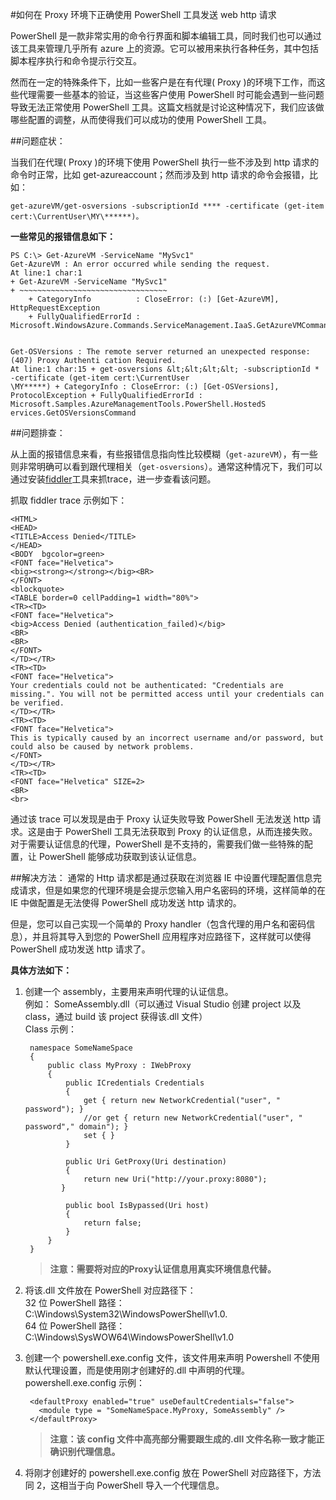 #如何在 Proxy 环境下正确使用 PowerShell 工具发送 web http 请求

PowerShell 是一款非常实用的命令行界面和脚本编辑工具，同时我们也可以通过该工具来管理几乎所有 azure 上的资源。它可以被用来执行各种任务，其中包括脚本程序执行和命令提示行交互。

然而在一定的特殊条件下，比如一些客户是在有代理( Proxy )的环境下工作，而这些代理需要一些基本的验证，当这些客户使用 PowerShell 时可能会遇到一些问题导致无法正常使用 PowerShell 工具。这篇文档就是讨论这种情况下，我们应该做哪些配置的调整，从而使得我们可以成功的使用 PowerShell 工具。

##问题症状：

当我们在代理( Proxy )的环境下使用 PowerShell 执行一些不涉及到 http 请求的命令时正常，比如 get-azureaccount；然而涉及到 http 请求的命令会报错，比如：

	get-azureVM/get-osversions -subscriptionId **** -certificate (get-item cert:\CurrentUser\MY\******)。

**一些常见的报错信息如下：**

	PS C:\> Get-AzureVM -ServiceName "MySvc1"  
	Get-AzureVM : An error occurred while sending the request.  
	At line:1 char:1  
	+ Get-AzureVM -ServiceName "MySvc1"  
	+ ~~~~~~~~~~~~~~~~~~~~~~~~~~~~~~~~~  
	    + CategoryInfo          : CloseError: (:) [Get-AzureVM], HttpRequestException  
	    + FullyQualifiedErrorId : Microsoft.WindowsAzure.Commands.ServiceManagement.IaaS.GetAzureVMCommand
	
	
	Get-OSVersions : The remote server returned an unexpected response: (407) Proxy Authenti cation Required. 
	At line:1 char:15 + get-osversions &lt;&lt;&lt;&lt; -subscriptionId * -certificate (get-item cert:\CurrentUser
	\MY*****) + CategoryInfo : CloseError: (:) [Get-OSVersions], ProtocolException + FullyQualifiedErrorId :
	Microsoft.Samples.AzureManagementTools.PowerShell.HostedS ervices.GetOSVersionsCommand

##问题排查：

从上面的报错信息来看，有些报错信息指向性比较模糊（`get-azureVM`），有一些则非常明确可以看到跟代理相关（`get-osversions`）。通常这种情况下，我们可以通过安装[fiddler](http://www.telerik.com/fiddler)工具来抓trace，进一步查看该问题。

抓取 fiddler trace 示例如下：

	<HTML>
	<HEAD>
	<TITLE>Access Denied</TITLE>
	</HEAD>
	<BODY  bgcolor=green>
	<FONT face="Helvetica">
	<big><strong></strong></big><BR>
	</FONT>
	<blockquote>
	<TABLE border=0 cellPadding=1 width="80%">
	<TR><TD>
	<FONT face="Helvetica">
	<big>Access Denied (authentication_failed)</big>
	<BR>
	<BR>
	</FONT>
	</TD></TR>
	<TR><TD>
	<FONT face="Helvetica">
	Your credentials could not be authenticated: "Credentials are missing.". You will not be permitted access until your credentials can be verified.
	</TD></TR>
	<TR><TD>
	<FONT face="Helvetica">
	This is typically caused by an incorrect username and/or password, but could also be caused by network problems.
	</FONT>
	</TD></TR>
	<TR><TD>
	<FONT face="Helvetica" SIZE=2>
	<BR>
	<br>

 通过该 trace 可以发现是由于 Proxy 认证失败导致 PowerShell 无法发送 http 请求。这是由于 PowerShell 工具无法获取到 Proxy 的认证信息，从而连接失败。对于需要认证信息的代理，PowerShell 是不支持的，需要我们做一些特殊的配置，让 PowerShell 能够成功获取到该认证信息。
 
##解决方法：
通常的 Http 请求都是通过获取在浏览器 IE 中设置代理配置信息完成请求，但是如果您的代理环境是会提示您输入用户名密码的环境，这样简单的在 IE 中做配置是无法使得 PowerShell 成功发送 http 请求的。

但是，您可以自己实现一个简单的 Proxy handler（包含代理的用户名和密码信息），并且将其导入到您的 PowerShell 应用程序对应路径下，这样就可以使得 PowerShell 成功发送 http 请求了。

**具体方法如下：**

1. 创建一个 assembly，主要用来声明代理的认证信息。  
例如： SomeAssembly.dll（可以通过 Visual Studio 创建 project 以及 class，通过 build 该 project 获得该.dll 文件）  
Class 示例：
  
		namespace SomeNameSpace
		{
		    public class MyProxy : IWebProxy
		    {
		        public ICredentials Credentials
		        {
		            get { return new NetworkCredential("user", " password"); }
		            //or get { return new NetworkCredential("user", " password"," domain"); }
		            set { }
		        }
		
		        public Uri GetProxy(Uri destination)
		        {
		            return new Uri("http://your.proxy:8080");
		       }
		
		        public bool IsBypassed(Uri host)
		        {
		            return false;
		        }
		    }
		}   

	>**注意：需要将对应的Proxy认证信息用真实环境信息代替。**

2. 将该.dll 文件放在 PowerShell 对应路径下：  
32 位 PowerShell 路径：C:\Windows\System32\WindowsPowerShell\v1.0.  
64 位 PowerShell 路径：C:\Windows\SysWOW64\WindowsPowerShell\v1.0   
3. 创建一个 powershell.exe.config 文件，该文件用来声明 Powershell 不使用默认代理设置，而是使用刚才创建好的.dll 中声明的代理。  
powershell.exe.config 示例：  


		<defaultProxy enabled="true" useDefaultCredentials="false">
		  <module type = "SomeNameSpace.MyProxy, SomeAssembly" />
		</defaultProxy>

	>**注意：该 config 文件中高亮部分需要跟生成的.dll 文件名称一致才能正确识别代理信息。**
4. 将刚才创建好的 powershell.exe.config 放在 PowerShell 对应路径下，方法同 2，这相当于向 PowerShell 导入一个代理信息。